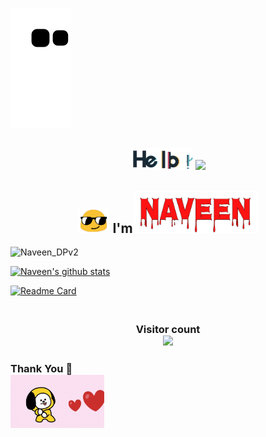 <!--
**Naveen-nk1/Naveen-nk1** is a ✨ _special_ ✨ repository because its `README.md` (this file) appears on your GitHub profile.
Here are some ideas to get you started:
- 🔭 I’m currently working on ...
- 🌱 I’m currently learning ...
- 👯 I’m looking to collaborate on ...
- 🤔 I’m looking for help with ...
- 💬 Ask me about ...
- 📫 How to reach me: ...
- 😄 Pronouns: ...
- ⚡ Fun fact: ...
-->
![snake gif](https://github.com/N4veenNK/N4veenNK/raw/output/github-contribution-grid-snake.svg)

<h2 align="center" </h2><img src="https://github.com/N4veenNK/N4veenNK/blob/main/assets/hello.gif" width="100px">&nbsp;<img src="https://github.com/TheDudeThatCode/TheDudeThatCode/blob/master/Assets/Mario_Hello_Big.gif" width="50px">
<h2 align="center" </h2><img src="https://github.com/N4veenNK/N4veenNK/blob/main/assets/emoji.gif" width="50px">&nbsp;I'm<img
src="https://github.com/N4veenNK/N4veenNK/blob/main/assets/naveen.png" width="200px"> </h2>                                                                                                                        

![Naveen_DPv2](https://github.com/TheDudeThatCode/TheDudeThatCode/blob/master/Assets/Mario_Gameplay.gif)

[![Naveen's github stats](https://github-readme-stats.vercel.app/api?username=N4veenNK&count_private=true&theme=jolly&show_icons=true&include_all_commits&border_radius=30px)](https://github.com/N4veenNK)

[![Readme Card](https://github-readme-stats.vercel.app/api/pin/?username=N4veenNK&repo=device_asus_X00TD&theme=monokai&langs_count&layout_compact&border_radius=25px)](https://github.com/N4veenNK/device_asus_X00TD)

<h3 align="center"> 
  <br> Visitor count <br>
  <img src="https://profile-counter.glitch.me/N4veenNK/count.svg" />
</h3>

<h3 align="left"
    <br> Thank You 🤗<br>
<img src="https://github.com/N4veenNK/N4veenNK/blob/main/assets/love.gif" width="150px"/>








